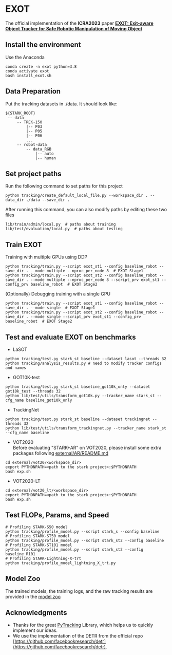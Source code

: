 # EXOT
The official implementation of the **ICRA2023** paper [**EXOT: Exit-aware Object Tracker for Safe Robotic Manipulation of Moving Object**](https://arxiv.org/abs/2306.05262)

## Install the environment
Use the Anaconda
```
conda create -n exot python=3.8
conda activate exot
bash install_exot.sh
```

## Data Preparation
Put the tracking datasets in ./data. It should look like:
   ```
   ${STARK_ROOT}
    -- data
        -- TREK-150
            |-- P03
            |-- P05
            |-- P06
            ...
        -- robot-data
            -- data_RGB
            	|-- auto
            	|-- human
   ```
## Set project paths
Run the following command to set paths for this project
```
python tracking/create_default_local_file.py --workspace_dir . --data_dir ./data --save_dir .
```
After running this command, you can also modify paths by editing these two files
```
lib/train/admin/local.py  # paths about training
lib/test/evaluation/local.py  # paths about testing
```

## Train EXOT
Training with multiple GPUs using DDP
```
python tracking/train.py --script exot_st1 --config baseline_robot --save_dir . --mode multiple --nproc_per_node 8  # EXOT Stage1
python tracking/train.py --script exot_st2 --config baseline_robot --save_dir . --mode multiple --nproc_per_node 8 --script_prv exot_st1 --config_prv baseline_robot  # EXOT Stage2
```
(Optionally) Debugging training with a single GPU
```
python tracking/train.py --script exot_st1 --config baseline_robot --save_dir . --mode single  # EXOT Stage1
python tracking/train.py --script exot_st2 --config baseline_robot --save_dir . --mode single --script_prv exot_st1 --config_prv baseline_robot  # EXOT Stage2
```
## Test and evaluate EXOT on benchmarks

- LaSOT
```
python tracking/test.py stark_st baseline --dataset lasot --threads 32
python tracking/analysis_results.py # need to modify tracker configs and names
```
- GOT10K-test
```
python tracking/test.py stark_st baseline_got10k_only --dataset got10k_test --threads 32
python lib/test/utils/transform_got10k.py --tracker_name stark_st --cfg_name baseline_got10k_only
```
- TrackingNet
```
python tracking/test.py stark_st baseline --dataset trackingnet --threads 32
python lib/test/utils/transform_trackingnet.py --tracker_name stark_st --cfg_name baseline
```
- VOT2020  
Before evaluating "STARK+AR" on VOT2020, please install some extra packages following [external/AR/README.md](external/AR/README.md)
```
cd external/vot20/<workspace_dir>
export PYTHONPATH=<path to the stark project>:$PYTHONPATH
bash exp.sh
```
- VOT2020-LT
```
cd external/vot20_lt/<workspace_dir>
export PYTHONPATH=<path to the stark project>:$PYTHONPATH
bash exp.sh
```
## Test FLOPs, Params, and Speed
```
# Profiling STARK-S50 model
python tracking/profile_model.py --script stark_s --config baseline
# Profiling STARK-ST50 model
python tracking/profile_model.py --script stark_st2 --config baseline
# Profiling STARK-ST101 model
python tracking/profile_model.py --script stark_st2 --config baseline_R101
# Profiling STARK-Lightning-X-trt
python tracking/profile_model_lightning_X_trt.py
```

## Model Zoo
The trained models, the training logs, and the raw tracking results are provided in the [model zoo](MODEL_ZOO.md)

## Acknowledgments
* Thanks for the great [PyTracking](https://github.com/visionml/pytracking) Library, which helps us to quickly implement our ideas.
* We use the implementation of the DETR from the official repo [https://github.com/facebookresearch/detr](https://github.com/facebookresearch/detr).  
